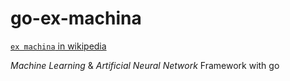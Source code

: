 # go-ex-machina

[`ex machina` in wikipedia](https://en.wikipedia.org/wiki/Deus_ex_machina)

*Machine Learning* &amp; *Artificial Neural Network* Framework with go
